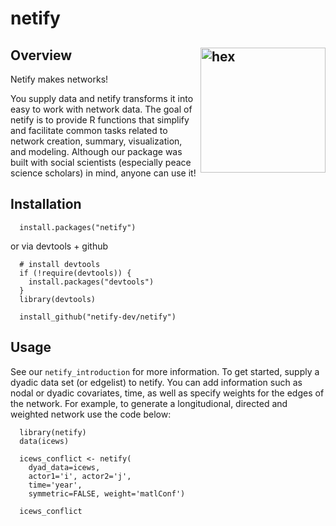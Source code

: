 # netify

## Overview <img src="https://github.com/netify-dev/netify/assets/1364446/857a09e1-4549-46e2-80bd-6dab32570abc" align = "right" alt="hex" width="200px">

Netify makes networks!

You supply data and netify transforms it into easy to work with network data.  The goal of netify is to provide R functions that simplify and facilitate common tasks related to network creation, summary, visualization, and modeling. Although our package was built with social scientists (especially peace science scholars) in mind, anyone can use it!

## Installation

      install.packages("netify")

or via devtools + github

      # install devtools
      if (!require(devtools)) {
        install.packages("devtools")
      }
      library(devtools)

      install_github("netify-dev/netify")


## Usage

See our `netify_introduction` for more information. To get started, supply a dyadic data set (or edgelist) to netify. You can add information such as nodal or dyadic covariates, time, as well as specify weights for the edges of the network. For example, to generate a longitudional, directed and weighted network use the code below:

      library(netify)
      data(icews)

      icews_conflict <- netify(
        dyad_data=icews,
        actor1='i', actor2='j',
        time='year',
        symmetric=FALSE, weight='matlConf')

      icews_conflict

